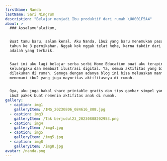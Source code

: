 ```yaml
---
firstName: Nanda
lastName: Sari Ningrum
description: "Belajar menjadi Ibu produktif dari rumah \U0001F5A4"
about: >
  ### Assalamu'alaikum,


  Buat tamu baru, salam kenal. Aku Nanda, ibu2 yang baru menemukan passionnya di
  tahun ke 3 pernikahan. Nggak kok nggak telat hehe, karna takdir dari Allah
  adalah yang terbaik.


  Saat ini aku lagi belajar serba serbi Home Education buat aku terapin di
  keluargaku dan membuat ilustrasi digital. Ya, semua aktifitas yang bisa
  dilakukan di rumah. Semoga dengan adanya blog ini bisa meluaskan manfaat dan
  menemani ibu2 yang juga mayoritas aktifitasnya di rumah.


  Oya, aku juga bakal share printable gratis dan tips gambar simpel yang bisa
  ibu2 pakek buat nemenin aktifitas anak di rumah.
gallery:
  - caption: img1
    galleryItem: /IMG_20230806_084616_808.jpg
  - caption: img3
    galleryItem: /Tak berjudul23_20230808202953.png
  - caption: img4
    galleryItem: /img4.jpg
  - caption: img5
    galleryItem: /img5.jpg
  - caption: img8
    galleryItem: /img8.jpg
avatar: /nanda.png
---
```









































